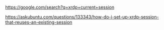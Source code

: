 https://google.com/search?q=xrdp+current+session

https://askubuntu.com/questions/133343/how-do-i-set-up-xrdp-session-that-reuses-an-existing-session
